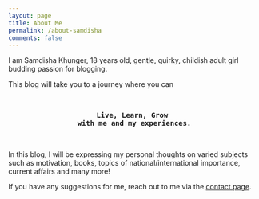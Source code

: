 ```yaml
---
layout: page
title: About Me
permalink: /about-samdisha
comments: false
---
```


I am Samdisha Khunger, 18 years old, gentle, quirky, childish adult girl budding passion for blogging.

This blog will take you to a journey where you can
<pre>
<center>
<b>
Live, Learn, Grow 
with me and my experiences.
</b>
</center>
</pre>

In this blog, I will be expressing my personal thoughts on varied subjects such as motivation, books, topics of national/international importance, current affairs and many more!

If you have any suggestions for me, reach out to me via the <a href="/contact">contact page</a>.